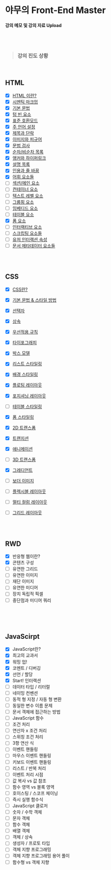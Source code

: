 # 야무의 Front-End Master

#### 강의 메모 및 강의 자료 Upload

<br/>
<br/>

> ### 강의 진도 상황 
<br/>

## HTML

- [x]  [HTML 이란?](https://yamoo9.github.io/front-end-master/lecture/html-index.html)
- [x]  [시멘틱 마크업](https://yamoo9.github.io/front-end-master/lecture/html-semantic-markup.html)
- [x]  [기본 문법](https://yamoo9.github.io/front-end-master/lecture/html-basic-syntax.html)
- [x]  [텅 빈 요소](https://yamoo9.github.io/front-end-master/lecture/html-without-closing-tag.html)
- [x]  [표준 호환모드](https://yamoo9.github.io/front-end-master/lecture/html-dtd-standard-document.html)
- [x]  [주 언어 설정](https://yamoo9.github.io/front-end-master/lecture/html-lang-attribute.html)
- [x]  [제목과 단락](https://yamoo9.github.io/front-end-master/lecture/html-headings-paragraph.html)
- [x]  [이미지와 피규어](https://yamoo9.github.io/front-end-master/lecture/html-image-figure-caption.html)
- [x]  [문법 검사](https://yamoo9.github.io/front-end-master/lecture/html-validation.html)
- [x]  [순차/비순차 목록](https://yamoo9.github.io/front-end-master/lecture/html-lists.html)
- [x]  [앵커와 하이퍼링크](https://yamoo9.github.io/front-end-master/lecture/html-anchor-link.html)
- [x]  [설명 목록](https://yamoo9.github.io/front-end-master/lecture/html-lists-definition.html)
- [x]  [인용과 줄 바꿈](https://yamoo9.github.io/front-end-master/lecture/html-quotation-line-break.html)
- [x]  [어휘 요소들](https://yamoo9.github.io/front-end-master/lecture/html-pharasing.html)
- [ ]  [섹션/메인 요소](https://yamoo9.github.io/front-end-master/lecture/html-pay-section-elements.html)
- [ ]  [컨테이너 요소](https://yamoo9.github.io/front-end-master/lecture/html-pay-container-elements.html)
- [ ]  [텍스트 레벨 요소](https://yamoo9.github.io/front-end-master/lecture/html-pay-text-level-elements.html)
- [ ]  [그룹핑 요소](https://yamoo9.github.io/front-end-master/lecture/html-pay-grouping-elements.html)
- [ ]  [임베디드 요소](https://yamoo9.github.io/front-end-master/lecture/html-pay-embeded-elements.html)
- [ ]  [테이블 요소](https://yamoo9.github.io/front-end-master/lecture/html-pay-tabular-elements.html)
- [x]  [폼 요소](https://yamoo9.github.io/front-end-master/lecture/html-pay-form-elements.html)
- [ ]  [인터랙티브 요소](https://yamoo9.github.io/front-end-master/lecture/html-pay-interactive-elements.html)
- [ ]  [스크립팅 요소들](https://yamoo9.github.io/front-end-master/lecture/html-pay-scripting-elements.html)
- [ ]  [유저 인터랙션 속성](https://yamoo9.github.io/front-end-master/lecture/html-pay-user-interaction-attributes.html)
- [ ]  [문서 메타데이터 요소들](https://yamoo9.github.io/front-end-master/lecture/html-pay-metadata.html)

<br/>
<br/>

## CSS

- [x]  [CSS란?](https://yamoo9.github.io/front-end-master/lecture/css-standards.html)
- [x]  [기본 문법 & 스타일 방법](https://yamoo9.github.io/front-end-master/lecture/css-basic-syntax.html)
- [x]  [선택자](https://yamoo9.github.io/front-end-master/lecture/css-selector.html)
- [x]  [상속](https://yamoo9.github.io/front-end-master/lecture/css-inheritance.html)
- [x]  [우선적용 규칙](https://yamoo9.github.io/front-end-master/lecture/css-cascade-rules.html)
- [x]  [타이포그래피](https://yamoo9.github.io/front-end-master/lecture/css-pay-typography.html)
- [x]  [박스 모델](https://yamoo9.github.io/front-end-master/lecture/css-pay-box-model.html)
- [x]  [리스트 스타일링](https://yamoo9.github.io/front-end-master/lecture/css-pay-list-styling.html)
- [x]  [배경 스타일링](https://yamoo9.github.io/front-end-master/lecture/css-pay-background.html)
- [x]  [플로팅 레이아웃](https://yamoo9.github.io/front-end-master/lecture/css-pay-layout-floating.html)
- [x]  [포지셔닝 레이아웃](https://yamoo9.github.io/front-end-master/lecture/css-pay-layout-positining.html)
- [ ]  [테이블 스타일링](https://yamoo9.github.io/front-end-master/lecture/css-pay-table-styling.html)
- [x]  [폼 스타일링](https://yamoo9.github.io/front-end-master/lecture/css-pay-form-styling.html)
- [x]  [2D 트랜스폼](https://yamoo9.github.io/front-end-master/lecture/css-pay-2d-transform-styling.html)
- [x]  [트랜지션](https://yamoo9.github.io/front-end-master/lecture/css-pay-transition-styling.html)
- [x]  [애니메이션](https://yamoo9.github.io/front-end-master/lecture/css-pay-animation-styling.html)
- [ ]  [3D 트랜스폼](https://yamoo9.github.io/front-end-master/lecture/css-pay-3d-transform-styling.html)
- [x]  [그레디언트](https://yamoo9.github.io/front-end-master/lecture/css-pay-gradients-styling.html)
- [ ]  [보더 이미지](https://yamoo9.github.io/front-end-master/lecture/css-pay-border-image.html)
- [ ]  [플렉시블 레이아웃](https://yamoo9.github.io/front-end-master/lecture/css-pay-flexbox-layout.html)
- [ ]  [멀티 컬럼 레이아웃](https://yamoo9.github.io/front-end-master/lecture/css-pay-multi-column.html)
- [ ]  [그리드 레이아웃](https://yamoo9.github.io/front-end-master/lecture/css-pay-grid-layout.html)


<br/>
<br/>

## RWD
- [x]  반응형 웹이란?
- [x]  콘텐츠 구성
- [ ]  유연한 그리드
- [ ]  유연한 이미지
- [ ]  재단 이미지
- [ ]  유연한 미디어
- [ ]  장치 독립적 픽셀
- [ ]  중단점과 미디어 쿼리

<br/>
<br/>
<br/>

## JavaScirpt
- [x]  JavaScript란?
- [x]  최고의 교과서
- [x]  워밍 업!
- [x]  코멘트 / 디버깅
- [x]  선언 / 할당
- [x]  Start! 인터랙션
- [ ]  데이터 타입 / 리터럴
- [ ]  네이밍 컨벤션
- [ ]  동적 형 지정 / 자동 형 변환
- [ ]  동일한 변수 이름 문제
- [ ]  문서 객체에 접근하는 방법
- [ ]  JavaScript 함수
- [ ]  조건 처리
- [ ]  연산자 x 조건 처리
- [ ]  스위칭 조건 처리
- [ ]  3항 연산 식
- [ ]  이벤트 핸들링
- [ ]  마우스 이벤트 핸들링
- [ ]  키보드 이벤트 핸들링
- [ ]  리스트 / 반복 처리
- [ ]  이벤트 처리 시점
- [ ]  값 복사 vs 값 참조
- [ ]  함수 영역 vs 블록 영역
- [ ]  호이스팅 / 스코프 체이닝
- [ ]  즉시 실행 함수식
- [ ]  JavaScript 클로저
- [ ]  숫자 / 수학 객체
- [ ]  문자 객체
- [ ]  함수 객체
- [ ]  배열 객체
- [ ]  객체 / 상속
- [ ]  생성자 / 프로토 타입
- [ ]  객체 지향 프로그래밍
- [ ]  객체 지향 프로그래밍 용어 풀이
- [ ]  함수형 vs 객체 지향

<br/>
<br/>
<br/>


